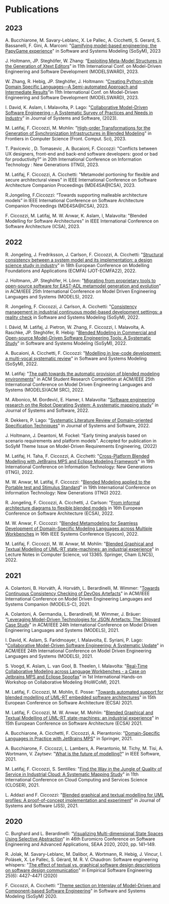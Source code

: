 ---
---

# Publications

## 2023

A. Bucchiarone, M. Savary-Leblanc, X. Le Pallec, A. Cicchetti, S. Gerard, S. Bassanelli, F. Gini, A. Marconi: "[Gamifying model-based engineering: the PapyGame experience](https://www.es.mdu.se/pdf_publications/6642.pdf)" in Software and Systems Modeling (SoSyM), 2023

J. Holtmann, JP. Steghöfer, W. Zhang: “[Exploiting Meta-Model Structures in the Generation of Xtext Editors](https://www.scitepress.org/PublicationsDetail.aspx?ID=lI5VixXma5Y=&t=1)” in 11th International Conf. on Model-Driven Engineering and Software Development (MODELSWARD), 2023.

W. Zhang, R. Hebig, JP. Steghöfer, J. Holtmann: “[Creating Python-style Domain Specific Languages—A Semi-automated Approach and Intermediate Results](https://www.scitepress.org/PublicationsDetail.aspx?ID=5fHdxJvcARo=&t=1)”in 11th International Conf. on Model-Driven Engineering and Software Development (MODELSWARD), 2023.

I. David, K. Aslam, I. Malavolta, P. Lago: "[Collaborative Model-Driven Software Engineering – A Systematic Survey of Practices and Needs in Industry](http://www.ivanomalavolta.com/files/papers/JSS_2023_MDE.pdf)" in Journal of Systems and Software, (2023).

M. Latifaj, F. Ciccozzi, M. Mohlin: "[High-order Transformations for the Generation of Synchronization Infrastructures in Blended Modeling](https://www.frontiersin.org/articles/10.3389/fcomp.2022.1008062/full)" in Frontiers in Computer Science (Front. Comput. Sci), 2023.

T. Pavicevic , D. Tomasevic , A. Bucaioni, F. Ciccozzi: "Conflicts between UX designers, front-end and back-end software developers: good or bad for productivity?" in 20th International Conference on Information Technology : New Generations (ITNG), 2023.

M. Latifaj, F. Ciccozzi, A. Cicchetti: "Metamodel portioning for flexible and secure architectural views" in IEEE International Conference on Software Architecture Companion Proceedings (MDE4SA@ICSA), 2023.

R.Jongeling, F.Ciccozzi: “Towards supporting malleable architecture models” in IEEE International Conference on Software Architecture Companion Proceedings (MDE4SA@ICSA), 2023.

F. Ciccozzi, M. Latifaj, M. W. Anwar, K. Aslam, I, Malavolta: "Blended Modelling for Software Architectures" in IEEE International Conference on Software Architecture (ICSA), 2023.

## 2022

R. Jongeling, J. Fredriksson, J. Carlson, F. Ciccozzi, A. Cicchetti: "[Structural consistency between a system model and its implementation: a design science study in industry](https://www.es.mdu.se/pdf_publications/6473.pdf)" in 18th European Conference on Modelling Foundations and Applications (ECMFA) (JOT-ECMFA22), 2022.

J. Holtmann, JP. Steghöfer, H. Lönn: "[Migrating from proprietary tools to open-source software for EAST-ADL metamodel generation and evolution](https://dl-acm-org.vu-nl.idm.oclc.org/doi/pdf/10.1145/3550356.3559084)" in ACM/IEEE 25th International Conference on Model Driven Engineering Languages and Systems (MODELS), 2022.

R. Jongeling, F. Ciccozzi, J. Carlson, A. Cicchetti: "[Consistency management in industrial continuous model-based development settings: a reality check](https://www.es.mdu.se/pdf_publications/6391.pdf) in Software and Systems Modeling (SoSyM), 2022.

I. Dávid, M. Latifaj, J. Pietron, W. Zhang, F. Ciccozzi, I. Malavolta, A. Raschke, JP. Steghöfer, R. Hebig: "[Blended Modeling in Commercial and Open-source Model-Driven Software Engineering Tools: A Systematic Study](https://link.springer.com/article/10.1007/s10270-022-01010-3)" in Software and Systems Modeling (SoSyM), 2022.

A. Bucaioni, A. Cicchetti, F. Ciccozzi: "[Modelling in low-code development: a multi-vocal systematic review](https://link.springer.com/article/10.1007/s10270-021-00964-0)" in Software and Systems Modeling (SoSyM), 2022.

M. Latifaj: "[The path towards the automatic provision of blended modeling environments](https://dl.acm.org/doi/abs/10.1145/3550356.3552394)" in ACM Student Research Competition at ACM/IEEE 25th International Conference on Model Driven Engineering Languages and Systems (MODELS)(ACM SRC), 2022.

M. Albonico, M. Đorđević, E. Hamer, I. Malavolta: "[Software engineering research on the Robot Operating System: A systematic mapping study](https://www-sciencedirect-com.vu-nl.idm.oclc.org/science/article/pii/S0164121222002503)" in Journal of Systems and Software, 2022.  

R. Dekkers, P. Lago: "[Systematic Literature Review of Domain-oriented Specification Techniques](https://www.sciencedirect.com/science/article/pii/S0164121222001261)" in Journal of Systems and Software, 2022.   

J. Holtmann, J. Deantoni, M. Fockel: "Early timing analysis based on scenario requirements and platform models". Accepted for publication in SoSyM Theme Issue on Model-Driven Requirements Engineering, (2022)

M. Latifaj, H. Taha, F. Ciccozzi, A. Cicchetti: "[Cross-Platform Blended Modelling with JetBrains MPS and Eclipse Modeling Framework](https://link-springer-com.vu-nl.idm.oclc.org/chapter/10.1007/978-3-030-97652-1_1)" in 19th International Conference on Information Technology: New Generations (ITNG), 2022.

M. W. Anwar, M. Latifaj, F. Ciccozzi: "[Blended Modeling applied to the Portable test and Stimulus Standard](https://link.springer.com/chapter/10.1007/978-3-030-97652-1_6)" in 19th International Conference on Information Technology: New Generations (ITNG) 2022.

R. Jongeling, F. Ciccozzi, A. Cicchetti, J. Carlson: "[From informal architecture diagrams to flexible blended models](https://www.es.mdu.se/pdf_publications/6481.pdf) in 16th European Conference on Software Architecture (ECSA), 2022.

M. W. Anwar, F. Ciccozzi: "[Blended Metamodeling for Seamless Development of Domain-Specific Modeling Languages across Multiple Workbenches](https://ieeexplore.ieee.org/document/9773924) in 16th IEEE Systems Conference (Syscon), 2022.

M. Latifaj, F. Ciccozzi, M. W. Anwar, M. Mohlin: "[Blended Graphical and Textual Modelling of UML-RT state-machines: an industrial experience](https://link-springer-com.vu-nl.idm.oclc.org/chapter/10.1007/978-3-031-15116-3_2)" in Lecture Notes in Computer Science, vol 13365. Springer, Cham (LNCS), 2022. 

## 2021

A. Colantoni, B. Horváth, Á. Horváth, L. Berardinelli, M. Wimmer: "[Towards Continuous Consistency Checking of DevOps Artefacts](https://ieeexplore.ieee.org/abstract/document/9643713)" in ACM/IEEE International Conference on Model Driven Engineering Languages and Systems Companion (MODELS-C), 2021.

A. Colantoni, A. Germandia, L. Berardinelli, M. Wimmer, J. Bräuer: "[Leveraging Model-Driven Technologies for JSON Artefacts: The Shipyard Case Study](https://ieeexplore.ieee.org/abstract/document/9592494)" in ACM/IEEE 24th International Conference on Model Driven Engineering Languages and Systems (MODELS), 2021.

I. David, K. Aslam, S. Faridmoayer, I. Malavolta, E. Syriani, P. Lago: "[Collaborative Model-Driven Software Engineering: A Systematic Update](http://www.ivanomalavolta.com/files/papers/MODELS_2021.pdf)" in ACM/IEEE 24th International Conference on Model Driven Engineering Languages and Systems (MODELS), 2021.

S. Voogd, K. Aslam, L. van Gool, B. Theelen, I. Malavolta: "[Real-Time Collaborative Modeling across Language Workbenches - a Case on Jetbrains MPS and Eclipse Spoofax](http://www.ivanomalavolta.com/files/papers/HoWCoM_2021.pdf)" in 1st International Hands-on Workshop on Collaborative Modeling (HoWCoM), 2021.

M. Latifaj, F. Ciccozzi, M. Mohlin, E. Posse: "[Towards automated support for blended modelling of UML-RT embedded software architectures](http://www.es.mdh.se/pdf_publications/6285.pdf)" in 15th European Conference on Software Architecture (ECSA) 2021.

M. Latifaj, F. Ciccozzi, M. W. Anwar, M. Mohlin: "[Blended Graphical and Textual Modelling of UML-RT state-machines: an industrial experience](https://www.es.mdu.se/pdf_publications/6482.pdf)" in 15th European Conference on Software Architecture (ECSA) 2021.

A. Bucchiarone, A. Cicchetti, F. Ciccozzi, A. Pierantonio: "[Domain-Specific Languages in Practice with JetBrains MPS](https://link.springer.com/book/10.1007/978-3-030-73758-0)" in Springer, 2021.

A. Bucchiarone, F. Ciccozzi, L. Lambers, A. Pierantonio, M. Tichy, M. Tisi, A. Wortmann, V. Zaytsev: "[What is the future of modelling?](https://ieeexplore.ieee.org/document/9354405)" in IEEE Software, 2021.

M. Latifaj, F. Ciccozzi, S. Sentilles: "[Find the Way in the Jungle of Quality of Service in Industrial Cloud: A Systematic Mapping Study](https://www.es.mdu.se/pdf_publications/6203.pdf)" in 11th International Conference on Cloud Computing and Services Science (CLOSER), 2021.

L. Addazi and F. Ciccozzi: "[Blended graphical and textual modelling for UML profiles: A proof-of-concept implementation and experiment](https://doi.org/10.1016/j.jss.2021.110912)" in Journal of Systems and Software (JSS), 2021.

## 2020

C. Burghard and L. Berardinelli: “[Visualizing Multi-dimensional State Spaces Using Selective Abstraction](https://ieeexplore.ieee.org/document/9226336 )”  in 46th Euromicro Conference on Software Engineering and Advanced Applications, SEAA 2020, 2020, pp. 141–149.

R. Jolak, M. Savary-Leblanc, M. Dalibor, A. Wortmann, R. Hebig, J. Vincur, I. Polásek, X. Le Pallec, S. Gérard, M. R. V. Chaudron:
Software engineering whispers: "[The effect of textual vs. graphical software design descriptions on software design communication](https://doi.org/10.1007/s10664-020-09835-6)" in Empirical Software Engineering 25(6): 4427-4471 (2020)

F. Ciccozzi, A. Cicchetti: "[Theme section on Interplay of Model-Driven and Component-based Software Engineering](https://link.springer.com/article/10.1007/s10270-020-00812-7)" in Software and Systems Modeling (SoSyM) 2020.
